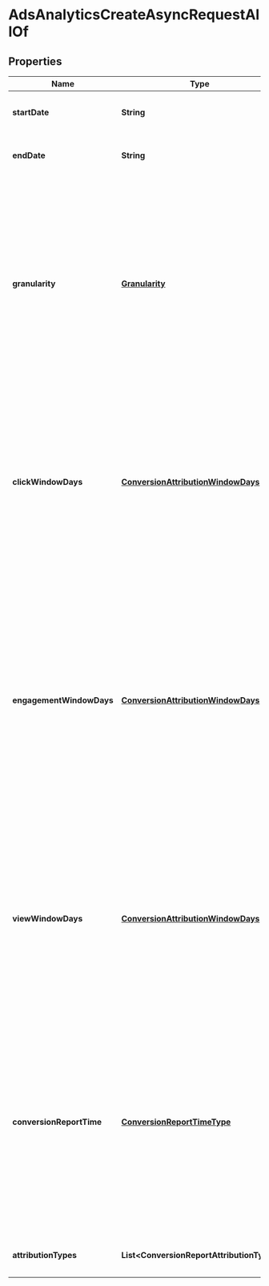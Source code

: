 

# AdsAnalyticsCreateAsyncRequestAllOf


## Properties

Name | Type | Description | Notes
------------ | ------------- | ------------- | -------------
**startDate** | **String** | Metric report start date (UTC). Format: YYYY-MM-DD | 
**endDate** | **String** | Metric report end date (UTC). Format: YYYY-MM-DD | 
**granularity** | [**Granularity**](Granularity.md) | TOTAL - metrics are aggregated over the specified date range.&lt;br&gt; DAY - metrics are broken down daily.&lt;br&gt; HOUR - metrics are broken down hourly.&lt;br&gt;WEEKLY - metrics are broken down weekly.&lt;br&gt;MONTHLY - metrics are broken down monthly | 
**clickWindowDays** | [**ConversionAttributionWindowDays**](ConversionAttributionWindowDays.md) | Number of days to use as the conversion attribution window for a pin click action. Applies to Pinterest Tag conversion metrics. Prior conversion tags use their defined attribution windows. If not specified, defaults to &#x60;30&#x60; days. |  [optional]
**engagementWindowDays** | [**ConversionAttributionWindowDays**](ConversionAttributionWindowDays.md) | Number of days to use as the conversion attribution window for an engagement action. Engagements include saves, closeups, link clicks, and carousel card swipes. Applies to Pinterest Tag conversion metrics. Prior conversion tags use their defined attribution windows. If not specified, defaults to &#x60;30&#x60; days. |  [optional]
**viewWindowDays** | [**ConversionAttributionWindowDays**](ConversionAttributionWindowDays.md) | Number of days to use as the conversion attribution window for a view action. Applies to Pinterest Tag conversion metrics. Prior conversion tags use their defined attribution windows. If not specified, defaults to &#x60;1&#x60; day. |  [optional]
**conversionReportTime** | [**ConversionReportTimeType**](ConversionReportTimeType.md) | The date by which the conversion metrics returned from this endpoint will be reported. There are two dates associated with a conversion event: the date that the user interacted with the ad, and the date that the user completed a conversion event. |  [optional]
**attributionTypes** | **List&lt;ConversionReportAttributionType&gt;** | List of types of attribution for the conversion report |  [optional]




